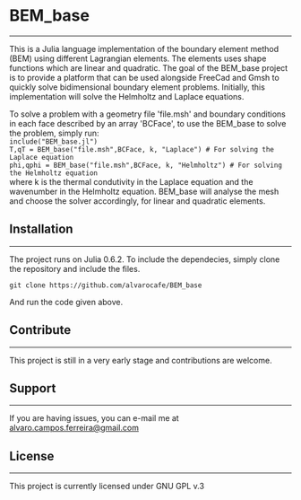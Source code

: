 # BEM_base
---
This is a Julia language implementation of the boundary element method (BEM) using different Lagrangian elements.
The elements uses shape functions which are linear and quadratic.
The goal of the BEM_base project is to provide a platform that can be used alongside FreeCad and Gmsh to quickly solve bidimensional boundary element problems.
Initially, this implementation will solve the Helmholtz and Laplace equations.

To solve a problem with a geometry file 'file.msh' and boundary conditions in each face described by an array 'BCFace', to use the BEM_base to solve the problem, simply run:  
    `include("BEM_base.jl")`  
    `T,qT = BEM_base("file.msh",BCFace, k, "Laplace") # For solving the Laplace equation`  
    `phi,qphi = BEM_base("file.msh",BCFace, k, "Helmholtz") # For solving the Helmholtz equation`  
where k is the thermal condutivity in the Laplace equation and the wavenumber in the Helmholtz equation.
BEM_base will analyse the mesh and choose the solver accordingly, for linear and quadratic elements.

## Installation
---
The project runs on Julia 0.6.2. To include the dependecies, simply clone the repository and include the files.  

    git clone https://github.com/alvarocafe/BEM_base  
And run the code given above.

## Contribute
---
This project is still in a very early stage and contributions are welcome.

## Support
---
If you are having issues, you can e-mail me at alvaro.campos.ferreira@gmail.com

## License
---
This project is currently licensed under GNU GPL v.3
